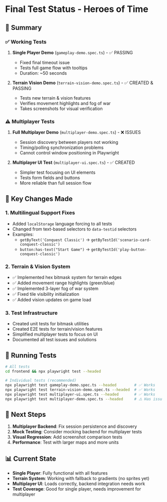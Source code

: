# Final Test Status - Heroes of Time

## 🎯 Summary

### ✅ Working Tests
1. **Single Player Demo** (`gameplay-demo.spec.ts`) - ✅ PASSING
   - Fixed final timeout issue
   - Tests full game flow with tooltips
   - Duration: ~50 seconds

2. **Terrain Vision Demo** (`terrain-vision-demo.spec.ts`) - ✅ CREATED & PASSING
   - Tests new terrain & vision features
   - Verifies movement highlights and fog of war
   - Takes screenshots for visual verification

### ⚠️ Multiplayer Tests
1. **Full Multiplayer Demo** (`multiplayer-demo.spec.ts`) - ❌ ISSUES
   - Session discovery between players not working
   - Timing/polling synchronization problems
   - Cannot control window positioning in Playwright

2. **Multiplayer UI Test** (`multiplayer-ui.spec.ts`) - ✅ CREATED
   - Simpler test focusing on UI elements
   - Tests form fields and buttons
   - More reliable than full session flow

## 🔧 Key Changes Made

### 1. Multilingual Support Fixes
- Added `localStorage` language forcing to all tests
- Changed from text-based selectors to `data-testid` selectors
- Examples:
  - `getByText('Conquest Classic')` → `getByTestId('scenario-card-conquest-classic')`
  - `button:has-text("Start Game")` → `getByTestId('play-button-conquest-classic')`

### 2. Terrain & Vision System
- ✅ Implemented hex bitmask system for terrain edges
- ✅ Added movement range highlights (green/blue)
- ✅ Implemented 3-layer fog of war system
- ✅ Fixed tile visibility initialization
- ✅ Added vision updates on game load

### 3. Test Infrastructure
- Created unit tests for bitmask utilities
- Created E2E tests for terrain/vision features
- Simplified multiplayer tests to focus on UI
- Documented all test issues and solutions

## 📝 Running Tests

```bash
# All tests
cd frontend && npx playwright test --headed

# Individual tests (recommended)
npx playwright test gameplay-demo.spec.ts --headed        # ✅ Works
npx playwright test terrain-vision-demo.spec.ts --headed  # ✅ Works
npx playwright test multiplayer-ui.spec.ts --headed       # ✅ Works
npx playwright test multiplayer-demo.spec.ts --headed     # ⚠️ Has issues
```

## 🚀 Next Steps

1. **Multiplayer Backend**: Fix session persistence and discovery
2. **Mock Testing**: Consider mocking backend for multiplayer tests
3. **Visual Regression**: Add screenshot comparison tests
4. **Performance**: Test with larger maps and more units

## 📊 Current State
- **Single Player**: Fully functional with all features
- **Terrain System**: Working with fallback to gradients (no sprites yet)
- **Multiplayer UI**: Loads correctly, backend integration needs work
- **Test Coverage**: Good for single player, needs improvement for multiplayer 